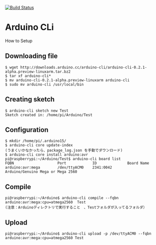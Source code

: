 [![Build Status](http://sat-dev.kz.tsukuba.ac.jp/jenkins/job/HelloWorld/job/master/badge/icon)](http://sat-dev.kz.tsukuba.ac.jp/jenkins/job/HelloWorld/job/master/)

# Arduino CLi
How to Setup

## Downloading file
```
$ wget http://downloads.arduino.cc/arduino-cli/arduino-cli-0.2.1-alpha.preview-linuxarm.tar.bz2
$ tar xf arduino-cli*
$ mv arduino-cli-0.2.1-alpha.preview-linuxarm arduino-cli
$ sudo mv arduino-cli /usr/local/bin
```
## Creating sketch
```
$ arduino-cli sketch new Test
Sketch created in: /home/pi/Arduino/Test
```
## Configuration
```
$ mkdir /home/pi/.arduino15/
$ arduino-cli core update-index
(うまくいかなかったら、package_log.json を手動でダウンロード)
$ arduino-cli core install arduino:avr
pi@raspberrypi:~/Arduino/Test$ arduino-cli board list
FQBN                    Port            ID              Board Name              
arduino:avr:mega        /dev/ttyACM0    2341:0042       Arduino/Genuino Mega or Mega 2560
```
## Compile
```
pi@raspberrypi:~/Arduino$ arduino-cli compile --fqbn arduino:avr:mega:cpu=atmega2560  Test
(注意：Arduinoディレクトリで実行すること　、Testフォルダが入ってるフォルダ）
```
## Upload
```
pi@raspberrypi:~/Arduino$ arduino-cli upload -p /dev/ttyACM0 --fqbn arduino:avr:mega:cpu=atmega2560 Test
```

